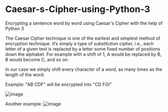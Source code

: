 # Caesar-s-Cipher-using-Python-3
Encrypting a sentence word by word using Caesar's Cipher with the help of Python 3

The Caesar Cipher technique is one of the earliest and simplest method of encryption technique. It’s simply a type of substitution cipher, i.e., each letter of a given text is replaced by a letter some fixed number of positions down the alphabet. For example with a shift of 1, A would be replaced by B, B would become C, and so on.

In our case we simply shift every character of a word, as many times as the length of the word.

Example: "AB CDF" will be encrypted into "CD FGI"

![image](https://user-images.githubusercontent.com/39624099/126477086-67f59a42-c8c9-41e0-9cea-f86b38efbf74.png)

Another example: 
![image](https://user-images.githubusercontent.com/39624099/126475884-511f11b0-aee1-48fd-8f2d-24080d91af1d.png)
